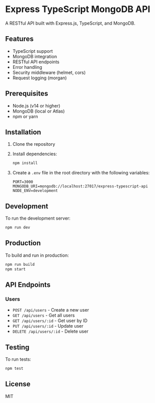 # Express TypeScript MongoDB API

A RESTful API built with Express.js, TypeScript, and MongoDB.

## Features

- TypeScript support
- MongoDB integration
- RESTful API endpoints
- Error handling
- Security middleware (helmet, cors)
- Request logging (morgan)

## Prerequisites

- Node.js (v14 or higher)
- MongoDB (local or Atlas)
- npm or yarn

## Installation

1. Clone the repository
2. Install dependencies:

   ```bash
   npm install
   ```

3. Create a `.env` file in the root directory with the following variables:
   ```
   PORT=3000
   MONGODB_URI=mongodb://localhost:27017/express-typescript-api
   NODE_ENV=development
   ```

## Development

To run the development server:

```bash
npm run dev
```

## Production

To build and run in production:

```bash
npm run build
npm start
```

## API Endpoints

### Users

- `POST /api/users` - Create a new user
- `GET /api/users` - Get all users
- `GET /api/users/:id` - Get user by ID
- `PUT /api/users/:id` - Update user
- `DELETE /api/users/:id` - Delete user

## Testing

To run tests:

```bash
npm test
```

## License

MIT
